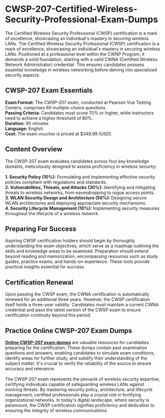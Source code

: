 # CWSP-207-Certified-Wireless-Security-Professional-Exam-Dumps
The Certified Wireless Security Professional (CWSP) certification is a mark of excellence, showcasing an individual's mastery in securing wireless LANs.
The Certified Wireless Security Professional (CWSP) certification is a mark of excellence, showcasing an individual's mastery in securing wireless LANs. Positioned at a professional level within the CWNP Program, it demands a solid foundation, starting with a valid CWNA (Certified Wireless Network Administrator) credential. This ensures candidates possess essential knowledge in wireless networking before delving into specialized security aspects.<br />
<h2>
	CWSP-207 Exam Essentials
</h2>
<strong>Exam Format: </strong>The CWSP-207 exam, conducted at Pearson Vue Testing Centers, comprises 60 multiple-choice questions.<br />
<strong>Passing Criteria: </strong>Candidates must score 70% or higher, while instructors need to achieve a higher threshold of 80%.<br />
<strong>Duration:</strong> 90 minutes<br />
<strong>Language: </strong>English<br />
<strong>Cost: </strong>The exam voucher is priced at $349.99 (USD).<br />
<h2>
	Content Overview
</h2>
The CWSP-207 exam evaluates candidates across four key knowledge domains, meticulously designed to assess proficiency in wireless security:<br />
<br />
<strong>1. Security Policy (10%): </strong>Formulating and implementing effective security policies compliant with regulations and standards.<br />
<strong>2. Vulnerabilities, Threats, and Attacks (30%):</strong> Identifying and mitigating threats to wireless networks, from eavesdropping to rogue access points.<br />
<strong>3. WLAN Security Design and Architecture (50%): </strong>Designing secure WLAN architectures and deploying appropriate security mechanisms.<br />
<strong>4. Security Lifecycle Management (10%):</strong> Implementing security measures throughout the lifecycle of a wireless network.
<h2>
	Preparing For Success
</h2>
Aspiring CWSP certification holders should begin by thoroughly understanding the exam objectives, which serve as a roadmap outlining the skills and knowledge areas to be examined. Preparation should extend beyond reading and memorization, encompassing resources such as study guides, practice exams, and hands-on experience. These tools provide practical insights essential for success.<br />
<h2>
	Certification Renewal
</h2>
Upon passing the CWSP exam, the CWNA certification is automatically renewed for an additional three years. However, the CWSP certification itself holds a three-year validity. Candidates must maintain a current CWNA credential and pass the latest version of the CWSP exam to ensure certification continuity beyond this period.<br />
<h2>
	Practice Online CWSP-207 Exam Dumps
</h2>
<strong><a href="https://www.certqueen.com/CWSP-207.html" target="_blank">Online CWSP-207 exam dumps</a></strong> are valuable resources for candidates preparing for the certification. These dumps contain past examination questions and answers, enabling candidates to simulate exam conditions, identify areas for further study, and solidify their understanding of the subject matter. It's crucial to verify the reliability of the source to ensure accuracy and relevance.<br />
<br />
The CWSP-207 exam represents the pinnacle of wireless security expertise, certifying individuals capable of safeguarding wireless LANs against evolving threats. By mastering security policy, architecture, and lifecycle management, certified professionals play a crucial role in fortifying organizational networks. In today's digital landscape, where security is paramount, the CWSP certification signifies proficiency and dedication to ensuring the integrity of wireless communications.<br />
